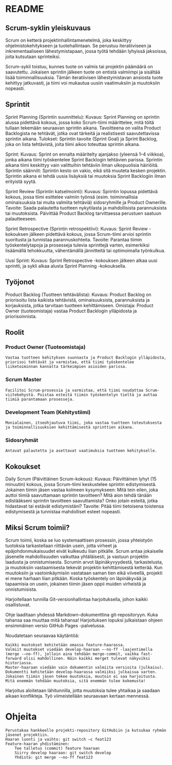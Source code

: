 # README

## Scrum-syklin yleiskuvaus

Scrum on ketterä projektinhallintamenetelmä, joka keskittyy ohjelmistokehitykseen ja tuotehallintaan. Se perustuu iteratiiviseen ja inkrementaaliseen lähestymistapaan, jossa työtä tehdään lyhyissä jaksoissa, joita kutsutaan sprinteiksi.

Scrum-sykli toistuu, kunnes tuote on valmis tai projektin päämäärä on saavutettu. Jokaisen sprintin jälkeen tuote on entistä valmiimpi ja sisältää lisää toiminnallisuuksia. Tämän iteratiivisen lähestymistavan ansiosta tuote kehittyy jatkuvasti, ja tiimi voi mukautua uusiin vaatimuksiin ja muutoksiin nopeasti.

## Sprintit

Sprint Planning (Sprintin suunnittelu):
Kuvaus: Sprint Planning on sprintin alussa pidettävä kokous, jossa koko Scrum-tiimi määrittelee, mitä töitä tullaan tekemään seuraavan sprintin aikana. Tavoitteena on valita Product Backlogista ne tehtävät, jotka ovat tärkeitä ja realistisesti saavutettavissa sprintin aikana.
Tulokset: Sprintin tavoite (Sprint Goal) ja Sprint Backlog, joka on lista tehtävistä, joita tiimi aikoo toteuttaa sprintin aikana.

Sprint:
Kuvaus: Sprint on ennalta määritelty ajanjakso (yleensä 1–4 viikkoa), jonka aikana tiimi työskentelee Sprint Backlogin tehtävien parissa. Sprintin aikana tiimi keskittyy vain valittuihin tehtäviin ilman ulkopuolisia häiriöitä.
Sprintin säännöt:
Sprintin kesto on vakio, eikä sitä muuteta kesken projektin.
Sprintin aikana ei tehdä uusia lisäyksiä tai muutoksia Sprint Backlogiin ilman erityistä syytä.

Sprint Review (Sprintin katselmointi):
Kuvaus: Sprintin lopussa pidettävä kokous, jossa tiimi esittelee valmiin työnsä (esim. toiminnallisia ominaisuuksia tai muita valmiita tehtäviä) sidosryhmille ja Product Ownerille.
Tavoite: Saada palautetta tuotteen nykytilasta ja mahdollisista parannuksista tai muutoksista. Päivittää Product Backlog tarvittaessa perustuen saatuun palautteeseen.

Sprint Retrospective (Sprintin retrospektiivi):
Kuvaus: Sprint Review -kokouksen jälkeen pidettävä kokous, jossa Scrum-tiimi arvioi sprintin suoritusta ja tunnistaa parannuskohteita.
Tavoite: Parantaa tiimin työskentelytapoja ja prosesseja tulevia sprinttejä varten, esimerkiksi lisäämällä tehokkuutta, vähentämällä jännitteitä tai optimoimalla työnkulkua.

Uusi Sprint:
Kuvaus: Sprint Retrospective -kokouksen jälkeen alkaa uusi sprintti, ja sykli alkaa alusta Sprint Planning -kokouksella.

## Työjonot

Product Backlog (Tuotteen tehtävälista):
Kuvaus: Product Backlog on priorisoitu lista kaikista tehtävistä, ominaisuuksista, parannuksista ja korjauksista, jotka tarvitaan tuotteen kehittämiseen.
Omistaja: Product Owner (tuoteomistaja) vastaa Product Backlogin ylläpidosta ja priorisoinnista.

## Roolit

### Product Owner (Tuoteomistaja)

    Vastaa tuotteen kehityksen suunnasta ja Product Backlogin ylläpidosta, priorisoi tehtävät ja varmistaa, että tiimi työskentelee liiketoiminnan kannalta tärkeimpien asioiden parissa.

### Scrum Master

    Facilitoi Scrum-prosessia ja varmistaa, että tiimi noudattaa Scrum-viitekehystä. Poistaa esteitä tiimin työskentelyn tieltä ja auttaa tiimiä parantamaan prosesseja.

### Development Team (Kehitystiimi)

    Monialainen, itseohjautuva tiimi, joka vastaa tuotteen toteutuksesta ja toiminnallisuuksien kehittämisestä sprinttien aikana.

### Sidosryhmät

    Antavat palautetta ja asettavat vaatimuksia tuotteen kehitykselle.

## Kokoukset

Daily Scrum (Päivittäinen Scrum-kokous):
Kuvaus: Päivittäinen lyhyt (15 minuutin) kokous, jossa Scrum-tiimi keskustelee sprintin edistymisestä. Jokainen tiimin jäsen vastaa kolmeen kysymykseen:
Mitä tein eilen, joka auttoi tiimiä saavuttamaan sprintin tavoitteen?
Mitä aion tehdä tänään edistääkseni sprintin tavoitteen saavuttamista?
Onko jotain esteitä, jotka hidastavat tai estävät edistymistäni?
Tavoite: Pitää tiimi tietoisena toistensa edistymisestä ja tunnistaa mahdolliset esteet nopeasti.

## Miksi Scrum toimii?

Scrum toimii, koska se luo systemaattisen prosessin, jossa yhteistyön tuotoksia tarkastellaan riittävän usein, jotta virheet ja epäjohdonmukaisuudet eivät kulkeudu liian pitkälle. Scrum antaa jokaiselle jäsenelle mahdollisuuden vaikuttaa yhtäläisesti, ja vastuun projektin laadusta ja onnistumisesta. Scrumin arvot läpinäkyvyydestä, tarkastelusta, ja muutoksiin vastaamisesta tekevät projektin kehittämisestä ketterää. Kun muutoksiin ja vastoinkäymisiin vastataan saman tien eikä viiveellä, projekti ei mene harhaan liian pitkään. Koska työskentely on läpinäkyvää ja tapaamisia on usein, jokainen tiimin jäsen oppii muiden virheistä ja onnistumisista.

Harjoitellaan tunnilla Git-versionhallintaa harjoituksella, johon kaikki osallistuvat.

Ohje laaditaan yhdessä Markdown-dokumenttina git-repositoryyn. Kuka tahansa saa muuttaa mitä tahansa! Harjoituksen lopuksi julkaistaan ohjeen ensimmäinen versio GitHub Pages -palvelussa.

Noudatetaan seuraavaa käytäntöä:

    Kaikki muutokset kehitetään omassa feature-haarassa.
    Valmiit muutokset viedään develop-haaraan –-no-ff -laajentimella (merge -–no-ff), jolloin aina tehdään merge-commit, vaikka fast-forward olisi mahdollinen. Näin kaikki merget tulevat näkyviksi historiassa.
    Master-haaraan viedään vain dokumentin valmiita versioita (julkaisu). Dokumentti kehitetään develop-haarassa valmiiksi julkaisua varten.
    Jokainen tiimin jäsen tekee muutoksia, muutoin ei saa harjoitusta. Mitä enemmän tehdään muutoksia, sitä enemmän tulee kokemusta!

Harjoitus aloitetaan lähitunnilla, jotta muutoksia tulee yhtaikaa ja saadaan aikaan konflikteja. Työ viimeistellään seuraavaan kertaan mennessä.

# Ohjeita

    Perustakaa hankkeelle projekti-repository GitHubiin ja kutsukaa ryhmän jäsenet projektiin.
    Haaran luonti ja vaihto: git switch –c feat123
    Feature-haaran yhdistäminen:
        Tee talletus (commit) feature haaraan
        Siirry develop haaraan: git switch develop
        Yhdistä: git merge -–no-ff feat123
